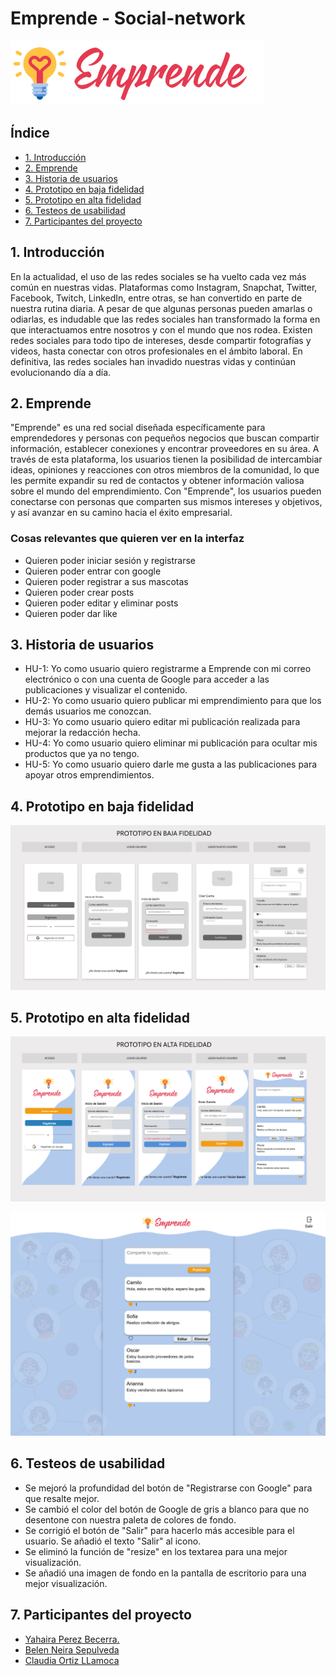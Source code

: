 # Emprende - Social-network

![Emprende](./src/lib/img/emprendeText.png)

## Índice

* [1. Introducción](#1-introducción)
* [2. Emprende](#2-emprende)
* [3. Historia de usuarios](#3-historia-de-usuarios)
* [4. Prototipo en baja fidelidad ](#4-prototipo-en-baja-fidelidad)
* [5. Prototipo en alta fidelidad ](#5-prototipo-en-alta-fidelidad)
* [6. Testeos de usabilidad ](#6-testeos-de-usabilidad)
* [7. Participantes del proyecto](#7-participantes-del-proyecto)

## 1. Introducción

En la actualidad, el uso de las redes sociales se ha vuelto cada vez más común en nuestras vidas. Plataformas como Instagram, Snapchat, Twitter, Facebook, Twitch, LinkedIn, entre otras, se han convertido en parte de nuestra rutina diaria. A pesar de que algunas personas pueden amarlas o odiarlas, es indudable que las redes sociales han transformado la forma en que interactuamos entre nosotros y con el mundo que nos rodea. Existen redes sociales para todo tipo de intereses, desde compartir fotografías y videos, hasta conectar con otros profesionales en el ámbito laboral. En definitiva, las redes sociales han invadido nuestras vidas y continúan evolucionando día a día.

## 2. Emprende

"Emprende" es una red social diseñada específicamente para emprendedores y personas con pequeños negocios que buscan compartir información, establecer conexiones y encontrar proveedores en su área.
A través de esta plataforma, los usuarios tienen la posibilidad de intercambiar ideas, opiniones y reacciones con otros miembros de la comunidad, lo que les permite expandir su red de contactos y obtener información valiosa sobre el mundo del emprendimiento. Con "Emprende", los usuarios pueden conectarse con personas que comparten sus mismos intereses y objetivos, y así avanzar en su camino hacia el éxito empresarial.

### Cosas relevantes que quieren ver en la interfaz

* Quieren poder iniciar sesión y registrarse
* Quieren poder entrar con google
* Quieren poder registrar a sus mascotas
* Quieren poder crear posts
* Quieren poder editar y eliminar posts
* Quieren poder dar like

## 3. Historia de usuarios

* HU-1: Yo como usuario quiero registrarme a Emprende con mi correo electrónico o  con una cuenta de Google para acceder a las publicaciones y visualizar el contenido.
* HU-2: Yo como usuario quiero publicar mi emprendimiento para que los demás usuarios me conozcan.
* HU-3: Yo como usuario quiero editar mi publicación realizada para mejorar la redacción hecha.
* HU-4: Yo como usuario quiero eliminar mi publicación para ocultar mis productos que ya no tengo.
* HU-5: Yo como usuario quiero darle me gusta a las publicaciones para apoyar otros emprendimientos.

## 4. Prototipo en baja fidelidad

![Emprende](./src/lib/img/bajaFidelidad.png)

## 5. Prototipo en alta fidelidad

![Emprende](./src/lib/img/altaFidelidad%20.png)

![Emprende](./src/lib/img/fondoHomeReadme.png)

## 6. Testeos de usabilidad

* Se mejoró la profundidad del botón de "Registrarse con Google" para que resalte mejor.
* Se cambió el color del botón de Google de gris a blanco para que no desentone con nuestra paleta de colores de fondo.
* Se corrigió el botón de "Salir" para hacerlo más accesible para el usuario. Se añadió el texto "Salir" al icono.
* Se eliminó la función de "resize" en los textarea para una mejor visualización.
* Se añadió una imagen de fondo en la pantalla de escritorio para una mejor visualización.

## 7. Participantes del proyecto

* [Yahaira Perez Becerra.](https://github.com/YahairaPerez1994)
* [Belen Neira Sepulveda](https://github.com/Belenoese)
* [Claudia Ortiz LLamoca](https://github.com/ClauOrtiiz)

